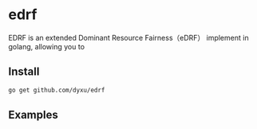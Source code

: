 # edrf
EDRF is an extended Dominant Resource Fairness（eDRF） implement in golang, allowing you to 

## Install

```sh
go get github.com/dyxu/edrf
```

## Examples
